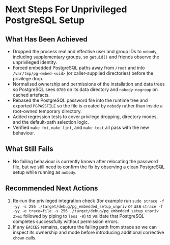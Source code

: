# Next Steps For Unprivileged PostgreSQL Setup

## What Has Been Achieved

- Dropped the process real and effective user and group IDs to `nobody`,
  including supplementary groups, so `getuid()` and friends observe the
  unprivileged identity.
- Forced embedded PostgreSQL paths away from `/root` and into
  `/var/tmp/pg-embed-<uid>` (or caller-supplied directories) before the
  privilege drop.
- Normalised ownership and permissions of the installation and data trees so
  PostgreSQL sees `0700` on its data directory and `nobody:nogroup` on cached
  artefacts.
- Rebased the PostgreSQL password file into the runtime tree and exported
  `PGPASSFILE` so the file is created by `nobody` rather than inside a
  root-owned temporary directory.
- Added regression tests to cover privilege dropping, directory modes, and the
  default-path selection logic.
- Verified `make fmt`, `make lint`, and `make test` all pass with the new
  behaviour.

## What Still Fails

- No failing behaviour is currently known after relocating the password file,
  but we still need to confirm the fix by observing a clean PostgreSQL setup
  while running as `nobody`.

## Recommended Next Actions

1. Re-run the privileged integration check (for example run
   `sudo strace -f -yy -s 256 ./target/debug/pg_embedded_setup_unpriv` or use
   `strace -f -yy -e trace=file -s 256 ./target/debug/pg_embedded_setup_unpriv 2>&1`
    followed by piping to `less -R`) to validate that PostgreSQL completes
   successfully without permission errors.
2. If any `EACCES` remains, capture the failing path from strace so we can
   inspect its ownership and mode before introducing additional corrective
   `chown` calls.
